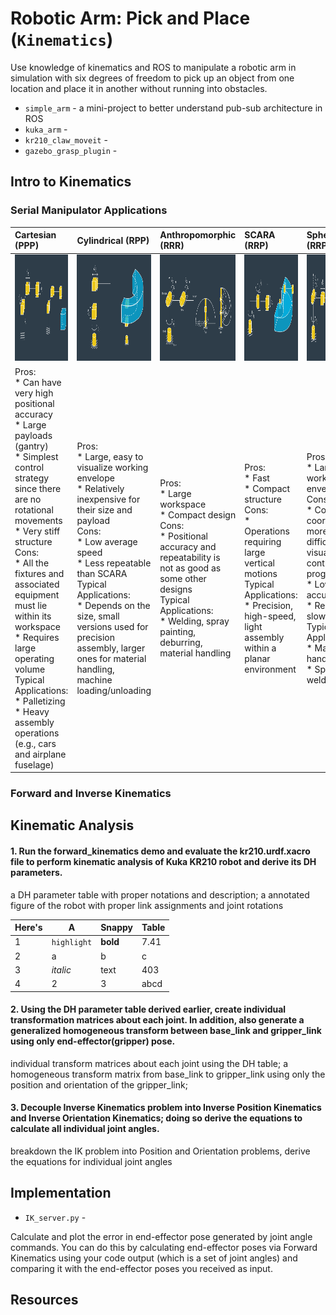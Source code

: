 # Robotic Arm: Pick and Place (`Kinematics`)

Use knowledge of kinematics and ROS to manipulate a robotic arm in simulation with six degrees of freedom to pick up an object from one location and place it in another without running into obstacles.

* `simple_arm` - a mini-project to better understand pub-sub architecture in ROS
* `kuka_arm` - 
* `kr210_claw_moveit` - 
* `gazebo_grasp_plugin` - 


## Intro to Kinematics

### Serial Manipulator Applications

Cartesian (PPP) | Cylindrical (RPP) | Anthropomorphic (RRR) | SCARA (RRP) | Spherical (RRP) 
:--------|:--------|:--------|:--------|:--------
<img src="https://github.com/LuLi0077/Robotics/blob/master/Kinematics/images/PPP.png" width="170" height="170"> | <img src="https://github.com/LuLi0077/Robotics/blob/master/Kinematics/images/RPP.png" width="170" height="170"> | <img src="https://github.com/LuLi0077/Robotics/blob/master/Kinematics/images/RRR.png" width="170" height="170"> | <img src="https://github.com/LuLi0077/Robotics/blob/master/Kinematics/images/RRP.png" width="170" height="170"> | <img src="https://github.com/LuLi0077/Robotics/blob/master/Kinematics/images/RRP2.png" width="170" height="170">
Pros:<br>* Can have very high positional accuracy<br>* Large payloads (gantry)<br>* Simplest control strategy since there are no rotational movements<br>* Very stiff structure<br>Cons:<br>* All the fixtures and associated equipment must lie within its workspace<br>* Requires large operating volume<br>Typical Applications:<br>* Palletizing<br>* Heavy assembly operations (e.g., cars and airplane fuselage) | Pros:<br>* Large, easy to visualize working envelope<br>* Relatively inexpensive for their size and payload<br>Cons:<br>* Low average speed<br>* Less repeatable than SCARA<br>Typical Applications:<br>* Depends on the size, small versions used for precision assembly, larger ones for material handling, machine loading/unloading | Pros:<br>* Large workspace<br>* Compact design<br>Cons:<br>* Positional accuracy and repeatability is not as good as some other designs<br>Typical Applications:<br>* Welding, spray painting, deburring, material handling | Pros:<br>* Fast<br>* Compact structure<br>Cons:<br>* Operations requiring large vertical motions<br>Typical Applications:<br>* Precision, high-speed, light assembly within a planar environment | Pros:<br>* Large working envelope<br>Cons:<br>* Complex coordinates more difficult to visualize, control, and program<br>* Low accuracy<br>* Relatively slow<br>Typical Applications:<br>* Material handling<br>* Spot welding

### Forward and Inverse Kinematics


## Kinematic Analysis

#### 1. Run the forward_kinematics demo and evaluate the kr210.urdf.xacro file to perform kinematic analysis of Kuka KR210 robot and derive its DH parameters.

a DH parameter table with proper notations and description; 
a annotated figure of the robot with proper link assignments and joint rotations 

Here's | A | Snappy | Table
--- | --- | --- | ---
1 | `highlight` | **bold** | 7.41
2 | a | b | c
3 | *italic* | text | 403
4 | 2 | 3 | abcd


#### 2. Using the DH parameter table derived earlier, create individual transformation matrices about each joint. In addition, also generate a generalized homogeneous transform between base_link and gripper_link using only end-effector(gripper) pose.

individual transform matrices about each joint using the DH table;
a homogeneous transform matrix from base_link to gripper_link using only the position and orientation of the gripper_link;


#### 3. Decouple Inverse Kinematics problem into Inverse Position Kinematics and Inverse Orientation Kinematics; doing so derive the equations to calculate all individual joint angles.

breakdown the IK problem into Position and Orientation problems, derive the equations for individual joint angles

## Implementation

* `IK_server.py` - 

Calculate and plot the error in end-effector pose generated by joint angle commands. You can do this by calculating end-effector poses via Forward Kinematics using your code output (which is a set of joint angles) and comparing it with the end-effector poses you received as input.


## Resources

